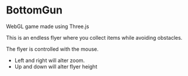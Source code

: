 # BottomGun
WebGL game made using Three.js

This is an endless flyer where you collect items while avoiding obstacles.

The flyer is controlled with the mouse.
  - Left and right will alter zoom.
  - Up and down will alter flyer height
